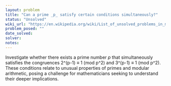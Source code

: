 ```yaml
---
layout: problem
title: "Can a prime _p_ satisfy certain conditions simultaneously?"
status: "Unsolved"
wiki_url: "https://en.wikipedia.org/wiki/List_of_unsolved_problems_in_mathematics"
problem_posed: ""
date_solved:
solver:
notes:
---
```

Investigate whether there exists a prime number _p_ that simultaneously satisfies the congruences 2^(p-1) ≡ 1 (mod p^2) and 3^(p-1) ≡ 1 (mod p^2). These conditions relate to unusual properties of primes and modular arithmetic, posing a challenge for mathematicians seeking to understand their deeper implications.